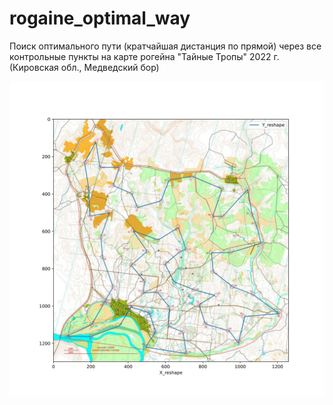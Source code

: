 # rogaine_optimal_way
Поиск оптимального пути (кратчайшая дистанция по прямой) через все контрольные пункты на карте рогейна "Тайные Тропы" 2022 г. (Кировская обл., Медведский бор)
<div id="header" align="center">
  <img src="img\rogaine_optimal_way.jpg" width="1000"/>
</div>

